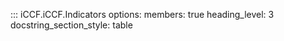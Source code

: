 ::: iCCF.iCCF.Indicators
    options:
        members: true
        heading_level: 3
        docstring_section_style: table
